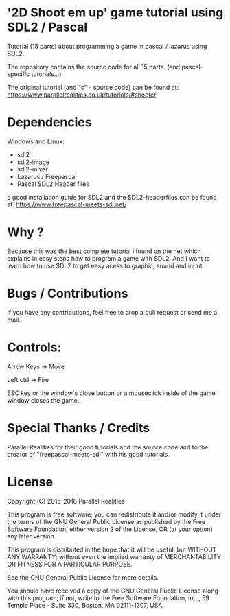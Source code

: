 # '2D Shoot em up' game tutorial using SDL2 / Pascal

Tutorial (15 parts) about programming a game in pascal / lazarus using SDL2.

The repository contains the source code for all 15 parts. (and pascal-specific tutorials...)

The original tutorial (and "c" - source code) can be found at: https://www.parallelrealities.co.uk/tutorials/#shooter

# Dependencies

Windows and Linux:

* sdl2
* sdl2-image
* sdl2-mixer
* Lazarus / Freepascal
* Pascal SDL2 Header files 

a good installation guide for SDL2 and the SDL2-headerfiles can be found at:  https://www.freepascal-meets-sdl.net/

# Why ?

Because this was the best complete tutorial i found on the net which explains in easy steps how to program a game with SDL2. 
And I want to learn how to use SDL2 to get easy acess to graphic, sound and input.

# Bugs / Contributions 

If you have any contributions, feel free to drop a pull request or send me a mail.

# Controls:

Arrow Keys -> Move

Left ctrl -> Fire

ESC key or the window´s close button or a mouseclick inside of the game window closes the game.

# Special Thanks / Credits

Parallel Realities for their good tutorials and the source code and
to the creator of "freepascal-meets-sdl" with his good tutorials

# License

Copyright (C) 2015-2018 Parallel Realities

This program is free software; you can redistribute it and/or
modify it under the terms of the GNU General Public License
as published by the Free Software Foundation; either version 2
of the License, OR (at your option) any later version.

This program is distributed in the hope that it will be useful,
but WITHOUT ANY WARRANTY; without even the implied warranty of
MERCHANTABILITY OR FITNESS FOR A PARTICULAR PURPOSE.

See the GNU General Public License for more details.

You should have received a copy of the GNU General Public License
along with this program; if not, write to the Free Software
Foundation, Inc., 59 Temple Place - Suite 330, Boston, MA  02111-1307, USA.

